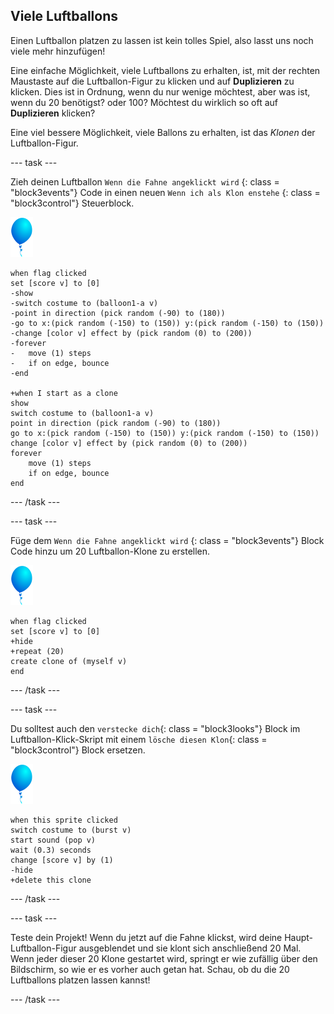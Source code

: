 ## Viele Luftballons

Einen Luftballon platzen zu lassen ist kein tolles Spiel, also lasst uns noch viele mehr hinzufügen!

Eine einfache Möglichkeit, viele Luftballons zu erhalten, ist, mit der rechten Maustaste auf die Luftballon-Figur zu klicken und auf **Duplizieren** zu klicken. Dies ist in Ordnung, wenn du nur wenige möchtest, aber was ist, wenn du 20 benötigst? oder 100? Möchtest du wirklich so oft auf **Duplizieren** klicken?

Eine viel bessere Möglichkeit, viele Ballons zu erhalten, ist das _Klonen_ der Luftballon-Figur.

--- task ---

Zieh deinen Luftballon `Wenn die Fahne angeklickt wird` {: class = "block3events"} Code in einen neuen `Wenn ich als Klon enstehe` {: class = "block3control"} Steuerblock.

![Luftballon-Sprite](images/balloon-sprite.png)

```blocks3
when flag clicked
set [score v] to [0]
-show
-switch costume to (balloon1-a v)
-point in direction (pick random (-90) to (180))
-go to x:(pick random (-150) to (150)) y:(pick random (-150) to (150))
-change [color v] effect by (pick random (0) to (200))
-forever
-   move (1) steps
-   if on edge, bounce
-end

+when I start as a clone
show
switch costume to (balloon1-a v)
point in direction (pick random (-90) to (180))
go to x:(pick random (-150) to (150)) y:(pick random (-150) to (150))
change [color v] effect by (pick random (0) to (200))
forever
    move (1) steps
    if on edge, bounce
end
```

--- /task ---

--- task ---

Füge dem `Wenn die Fahne angeklickt wird` {: class = "block3events"} Block Code hinzu um 20 Luftballon-Klone zu erstellen.

![Luftballon-Sprite](images/balloon-sprite.png)

```blocks3
when flag clicked
set [score v] to [0]
+hide
+repeat (20)
create clone of (myself v)
end
```

--- /task ---

--- task ---

Du solltest auch den `verstecke dich`{: class = "block3looks"} Block im Luftballon-Klick-Skript mit einem `lösche diesen Klon`{: class = "block3control"} Block ersetzen.

![Luftballon-Sprite](images/balloon-sprite.png)

```blocks3
when this sprite clicked
switch costume to (burst v)
start sound (pop v)
wait (0.3) seconds
change [score v] by (1)
-hide
+delete this clone
```

--- /task ---


--- task ---

Teste dein Projekt! Wenn du jetzt auf die Fahne klickst, wird deine Haupt-Luftballon-Figur ausgeblendet und sie klont sich anschließend 20 Mal. Wenn jeder dieser 20 Klone gestartet wird, springt er wie zufällig über den Bildschirm, so wie er es vorher auch getan hat. Schau, ob du die 20 Luftballons platzen lassen kannst!

--- /task ---


